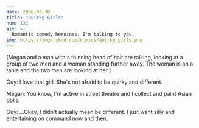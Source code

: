 ```yaml
---
date: 2006-06-30
title: "Quirky Girls"
num: 122
alt: >-
  Romantic comedy heroines, I'm talking to you.
img: https://imgs.xkcd.com/comics/quirky_girls.png
---
```

[Megan and a man with a thinning head of hair are talking, looking at a group of two men and a woman standing further away. The woman is on a table and the two men are looking at her.]

Guy: I love that girl. She's not afraid to be quirky and different.

Megan: You know, I'm active in street theatre and I collect and paint Asian dolls.

Guy: ...Okay, I didn't actually mean be different. I just want silly and entertaining on command now and then.